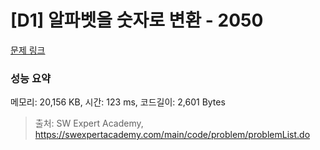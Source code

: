 # [D1] 알파벳을 숫자로 변환 - 2050 

[문제 링크](https://swexpertacademy.com/main/code/problem/problemDetail.do?contestProbId=AV5QLGxKAzQDFAUq) 

### 성능 요약

메모리: 20,156 KB, 시간: 123 ms, 코드길이: 2,601 Bytes



> 출처: SW Expert Academy, https://swexpertacademy.com/main/code/problem/problemList.do